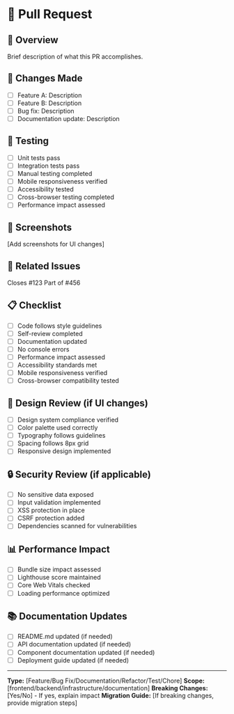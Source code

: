 # 🚀 Pull Request

## 🎯 **Overview**
Brief description of what this PR accomplishes.

## 🔧 **Changes Made**
- [ ] Feature A: Description
- [ ] Feature B: Description
- [ ] Bug fix: Description
- [ ] Documentation update: Description

## 🧪 **Testing**
- [ ] Unit tests pass
- [ ] Integration tests pass
- [ ] Manual testing completed
- [ ] Mobile responsiveness verified
- [ ] Accessibility tested
- [ ] Cross-browser testing completed
- [ ] Performance impact assessed

## 📸 **Screenshots**
[Add screenshots for UI changes]

## 🔗 **Related Issues**
Closes #123
Part of #456

## 📋 **Checklist**
- [ ] Code follows style guidelines
- [ ] Self-review completed
- [ ] Documentation updated
- [ ] No console errors
- [ ] Performance impact assessed
- [ ] Accessibility standards met
- [ ] Mobile responsiveness verified
- [ ] Cross-browser compatibility tested

## 🎨 **Design Review** (if UI changes)
- [ ] Design system compliance verified
- [ ] Color palette used correctly
- [ ] Typography follows guidelines
- [ ] Spacing follows 8px grid
- [ ] Responsive design implemented

## 🔒 **Security Review** (if applicable)
- [ ] No sensitive data exposed
- [ ] Input validation implemented
- [ ] XSS protection in place
- [ ] CSRF protection added
- [ ] Dependencies scanned for vulnerabilities

## 📊 **Performance Impact**
- [ ] Bundle size impact assessed
- [ ] Lighthouse score maintained
- [ ] Core Web Vitals checked
- [ ] Loading performance optimized

## 📚 **Documentation Updates**
- [ ] README.md updated (if needed)
- [ ] API documentation updated (if needed)
- [ ] Component documentation updated (if needed)
- [ ] Deployment guide updated (if needed)

---

**Type:** [Feature/Bug Fix/Documentation/Refactor/Test/Chore]
**Scope:** [frontend/backend/infrastructure/documentation]
**Breaking Changes:** [Yes/No] - If yes, explain impact
**Migration Guide:** [If breaking changes, provide migration steps] 